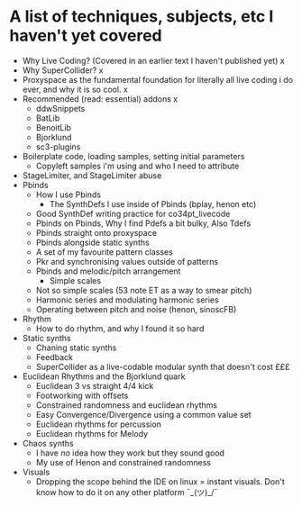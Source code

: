 # A list of techniques, subjects, etc I haven't yet covered

- Why Live Coding? (Covered in an earlier text I haven't published yet) x
- Why SuperCollider? x
- Proxyspace as the fundamental foundation for literally all live coding i do ever, and why it is so cool. x
- Recommended (read: essential) addons x
   - ddwSnippets
   - BatLib
   - BenoitLib
   - Bjorklund
   - sc3-plugins
- Boilerplate code, loading samples, setting initial parameters
    - Copyleft samples i'm using and who I need to attribute
- StageLimiter, and StageLimiter abuse
- Pbinds
    - How I use Pbinds
        - The SynthDefs I use inside of Pbinds (bplay, henon etc)
	- Good SynthDef writing practice for co34pt_livecode
	- Pbinds on Pbinds, Why I find Pdefs a bit bulky, Also Tdefs
    - Pbinds straight onto proxyspace
    - Pbinds alongside static synths
    - A set of my favourite pattern classes
    - Pkr and synchronising values outside of patterns
    - Pbinds and melodic/pitch arrangement
        - Simple scales
	- Not so simple scales (53 note ET as a way to smear pitch)
	- Harmonic series and modulating harmonic series
	- Operating between pitch and noise (henon, sinoscFB)
- Rhythm
    - How to do rhythm, and why I found it so hard
- Static synths
    - Chaning static synths
    - Feedback
    - SuperCollider as a live-codable modular synth that doesn't cost £££
- Euclidean Rhythms and the Bjorklund quark
    - Euclidean 3 vs straight 4/4 kick
    - Footworking with offsets
    - Constrained randomness and euclidean rhythms
    - Easy Convergence/Divergence using a common value set
    - Euclidean rhythms for percussion
    - Euclidean rhythms for Melody
- Chaos synths
    - I have _no_ idea how they work but they sound good
    - My use of Henon and constrained randomness
- Visuals
    - Dropping the scope behind the IDE on linux = instant visuals. Don't know how to do it on any other platform ¯\_(ツ)_/¯
